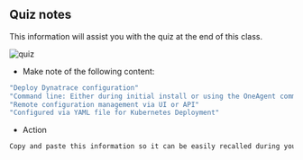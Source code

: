 ## Quiz notes

This information will assist you with the quiz at the end of this class.

![quiz](../../assets/images/quiz.png)

- Make note of the following content:

```bash
"Deploy Dynatrace configuration"
"Command line: Either during initial install or using the OneAgent command-line tool"
"Remote configuration management via UI or API"
"Configured via YAML file for Kubernetes Deployment"
```

- Action
```bash
Copy and paste this information so it can be easily recalled during your class quiz.
```


